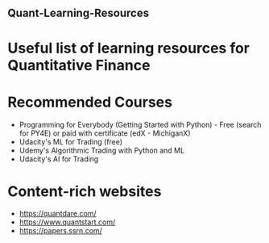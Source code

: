 ## Quant-Learning-Resources
# Useful list of learning resources for Quantitative Finance

# Recommended Courses
- Programming for Everybody (Getting Started with Python) - Free (search for PY4E) or paid with certificate (edX - MichiganX)
- Udacity's ML for Trading (free)
- Udemy's Algorithmic Trading with Python and ML
- Udacity's AI for Trading

# Content-rich websites
- https://quantdare.com/
- https://www.quantstart.com/
- https://papers.ssrn.com/
